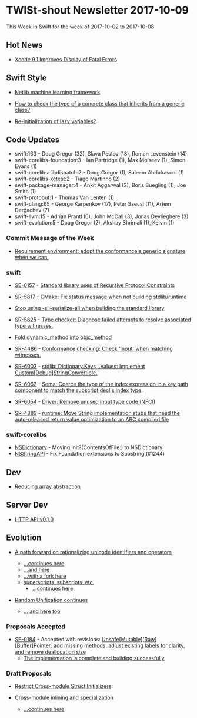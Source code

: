 # TWISt-shout Newsletter 2017-10-09
This Week In Swift for the week of 2017-10-02 to 2017-10-08

## Hot News
* [Xcode 9.1 Improves Display of Fatal Errors](https://swift.org/blog/xcode-9-1-improves-display-of-fatal-errors/)

## Swift Style
* [Netlib machine learning framework](https://lists.swift.org/pipermail/swift-users/Week-of-Mon-20171002/006335.html)

* [How to check the type of a concrete class that inherits from a generic class?](https://lists.swift.org/pipermail/swift-users/Week-of-Mon-20171002/006371.html)

* [Re-initialization of lazy variables?](https://lists.swift.org/pipermail/swift-evolution/Week-of-Mon-20171002/040253.html)

## Code Updates
* swift:163 - Doug Gregor (32), Slava Pestov (18), Roman Levenstein (14)
* swift-corelibs-foundation:3 - Ian Partridge (1), Max Moiseev (1), Simon Evans (1)
* swift-corelibs-libdispatch:2 - Doug Gregor (1), Saleem Abdulrasool (1)
* swift-corelibs-xctest:2 - Tiago Martinho (2)
* swift-package-manager:4 - Ankit Aggarwal (2), Boris Buegling (1), Joe Smith (1)
* swift-protobuf:1 - Thomas Van Lenten (1)
* swift-clang:65 - George Karpenkov (17), Peter Szecsi (11), Artem Dergachev (7)
* swift-llvm:15 - Adrian Prantl (6), John McCall (3), Jonas Devlieghere (3)
* swift-evolution:5 - Doug Gregor (2), Akshay Shrimali (1), Kelvin (1)

### Commit Message of the Week
* [Requirement environment: adopt the conformance's generic signature when we can.](https://github.com/apple/swift/commit/45ef8cfbcc3cde6a0bccb417be02913f40acd7e2)

### swift
* [SE-0157](https://github.com/apple/swift-evolution/blob/master/proposals/0157-recursive-protocol-constraints.md) - [Standard library uses of Recursive Protocol Constraints](https://github.com/apple/swift/pull/11923)

* [SR-5817](https://bugs.swift.org/browse/SR-5817) - [CMake: Fix status message when not building stdlib/runtime](https://github.com/apple/swift/commit/6fe4ff8be7ab142ba7427c665b955770fc6905ba)

* [Stop using -sil-serialize-all when building the standard library](https://github.com/apple/swift/pull/12191)

* [SR-5825](https://bugs.swift.org/browse/SR-5825) - [Type checker: Diagnose failed attempts to resolve associated type witnesses.](https://github.com/apple/swift/commit/d12dbf99ea769a83ad8efefa483ff065379dc4c8)

* [Fold dynamic_method into objc_method](https://github.com/apple/swift/pull/12265)

* [SR-4486](https://bugs.swift.org/browse/SR-4486) - [Conformance checking: Check 'inout' when matching witnesses.](https://github.com/apple/swift/commit/7f6a71c17391b5300a63f1324b40d4865e4487e9)

* [SR-6003](https://bugs.swift.org/browse/SR-6003) - [stdlib: Dictionary.Keys, .Values: Implement Custom[Debug]StringConvertible.](https://github.com/apple/swift/commit/4ff5a4106121371f4ac7a85df273413739a7b4ab)

* [SR-6062](https://bugs.swift.org/browse/SR-6062) - [Sema: Coerce the type of the index expression in a key path component to match the subscript decl's index type.](https://github.com/apple/swift/commit/d3a2a0ff8228052f536515bbdb6019c0ccb1d971)

* [SR-6054](https://bugs.swift.org/browse/SR-6054) - [Driver: Remove unused input type code (NFCI)](https://github.com/apple/swift/commit/3f8e8084ffa119d5ad2b9176477e63d19ef685c2)

* [SR-4889](https://bugs.swift.org/browse/SR-4889) - [runtime: Move String implementation stubs that  need the auto-released return value optimization to an ARC compiled file](https://github.com/apple/swift/commit/ec5f40f12f2304a87b8d6f50040ed7485bf552fb)

### swift-corelibs
* [NSDictionary](https://github.com/apple/swift-corelibs-foundation/commits/master/Foundation/NSDictionary.swift) - Moving init?(ContentsOfFile:) to NSDictionary
* [NSStringAPI](https://github.com/apple/swift-corelibs-foundation/commits/master/Foundation/NSStringAPI.swift) - Fix Foundation extensions to Substring (#1244)

## Dev
* [Reducing array abstraction](https://lists.swift.org/pipermail/swift-dev/Week-of-Mon-20171002/005542.html)

## Server Dev
* [HTTP API v0.1.0](https://lists.swift.org/pipermail/swift-server-dev/Week-of-Mon-20171002/000650.html)

## Evolution
* [A path forward on rationalizing unicode identifiers and operators](https://lists.swift.org/pipermail/swift-evolution/Week-of-Mon-20171002/040040.html)
   * [...continues here](https://lists.swift.org/pipermail/swift-evolution/Week-of-Mon-20171002/040170.html)
   * [...and here](https://lists.swift.org/pipermail/swift-evolution/Week-of-Mon-20171002/040194.html)
   * [...with a fork here](https://lists.swift.org/pipermail/swift-evolution/Week-of-Mon-20171002/040197.html)
   * [superscripts, subscripts, etc.](https://lists.swift.org/pipermail/swift-evolution/Week-of-Mon-20171002/040111.html)
     * [...continues here](https://lists.swift.org/pipermail/swift-evolution/Week-of-Mon-20171002/040222.html)
	 
* [Random Unification continues](https://lists.swift.org/pipermail/swift-evolution/Week-of-Mon-20171002/040135.html)
   * [... and here too](https://lists.swift.org/pipermail/swift-evolution/Week-of-Mon-20171002/040195.html)
   
### Proposals Accepted
* [SE-0184](https://github.com/apple/swift-evolution/blob/master/proposals/0184-unsafe-pointers-add-missing.md) - Accepted with revisions: [Unsafe[Mutable][Raw][Buffer]Pointer: add missing methods, adjust existing labels for clarity, and remove deallocation size](https://lists.swift.org/pipermail/swift-evolution-announce/2017-October/000405.html)
  * [The implementation is complete and building successfully](https://lists.swift.org/pipermail/swift-evolution/Week-of-Mon-20171002/040183.html)
  
### Draft Proposals
* [Restrict Cross-module Struct Initializers](https://lists.swift.org/pipermail/swift-evolution/Week-of-Mon-20171002/040261.html)

* [Cross-module inlining and specialization](https://lists.swift.org/pipermail/swift-evolution/Week-of-Mon-20171002/040061.html)
  * [...continues here](https://lists.swift.org/pipermail/swift-evolution/Week-of-Mon-20171002/040134.html)

